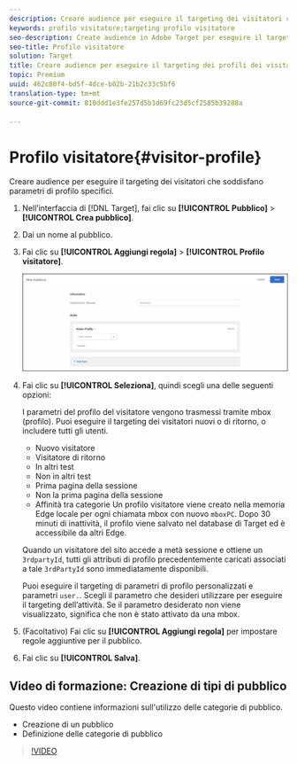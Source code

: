 ```yaml
---
description: Creare audience per eseguire il targeting dei visitatori che soddisfano parametri di profilo specifici.
keywords: profilo visitatore;targeting profilo visitatore
seo-description: Create audience in Adobe Target per eseguire il targeting dei visitatori che soddisfano parametri di profilo specifici.
seo-title: Profilo visitatore
solution: Target
title: Creare audience per eseguire il targeting dei profili dei visitatori utilizzando Adobe Target
topic: Premium
uuid: 462c80f4-bd5f-4dce-b02b-21b2c33c5bf6
translation-type: tm+mt
source-git-commit: 810ddd1e3fe257d5b1d69fc23d5cf2585b39288a

---
```



# Profilo visitatore{#visitor-profile}

Creare audience per eseguire il targeting dei visitatori che soddisfano parametri di profilo specifici.

1. Nell’interfaccia di [!DNL Target], fai clic su **[!UICONTROL Pubblico]** &gt; **[!UICONTROL Crea pubblico]**.
1. Dai un nome al pubblico.
1. Fai clic su **[!UICONTROL Aggiungi regola]** &gt; **[!UICONTROL Profilo visitatore]**.

   ![](assets/target_visitor_profile.png)

1. Fai clic su **[!UICONTROL Seleziona]**, quindi scegli una delle seguenti opzioni:

   I parametri del profilo del visitatore vengono trasmessi tramite mbox (profilo). Puoi eseguire il targeting dei visitatori nuovi o di ritorno, o includere tutti gli utenti.

   * Nuovo visitatore
   * Visitatore di ritorno
   * In altri test
   * Non in altri test
   * Prima pagina della sessione
   * Non la prima pagina della sessione
   * Affinità tra categorie
   Un profilo visitatore viene creato nella memoria Edge locale per ogni chiamata mbox con nuovo `mboxPC`. Dopo 30 minuti di inattività, il profilo viene salvato nel database di Target ed è accessibile da altri Edge.

   Quando un visitatore del sito accede a metà sessione e ottiene un `3rdpartyId`, tutti gli attributi di profilo precedentemente caricati associati a tale `3rdPartyId` sono immediatamente disponibili.

   Puoi eseguire il targeting di parametri di profilo personalizzati e parametri `user.`. Scegli il parametro che desideri utilizzare per eseguire il targeting dell’attività. Se il parametro desiderato non viene visualizzato, significa che non è stato attivato da una mbox.

1. (Facoltativo) Fai clic su **[!UICONTROL Aggiungi regola]** per impostare regole aggiuntive per il pubblico.
1. Fai clic su **[!UICONTROL Salva]**.

## Video di formazione: Creazione di tipi di pubblico

Questo video contiene informazioni sull&#39;utilizzo delle categorie di pubblico.

* Creazione di un pubblico
* Definizione delle categorie di pubblico

>[!VIDEO](https://video.tv.adobe.com/v/17392?captions=ita)
